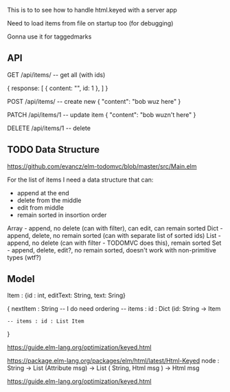 This is to to see how to handle html.keyed with a server app

Need to load items from file on startup too (for debugging)

Gonna use it for taggedmarks

## API

GET /api/items/  -- get all (with ids)

{
  response: [ { content: "", id: 1 },  ]
}


POST /api/items/ -- create new
{
  "content": "bob wuz here"
}

PATCH /api/items/1 -- update item
{
  "content": "bob wuzn't here"
}

DELETE /api/items/1 -- delete

## TODO Data Structure

https://github.com/evancz/elm-todomvc/blob/master/src/Main.elm

For the list of items I need a data structure that can:

- append at the end
- delete from the middle
- edit from middle
- remain sorted in insortion order

Array - append, no delete (can with filter), can edit, can remain sorted
Dict - append, delete, no remain sorted (can with separate list of sorted ids)
List - append, no delete (can with filter - TODOMVC does this), remain sorted
Set - append, delete, edit?, no remain sorted, doesn't work with non-primitive types (wtf?)


## Model



Item : {id : int, editText: String, text: Sring}

{
    nextItem : String
    -- I do need ordering
    -- items : id : Dict (id: String -> Item

    -- items : id : List Item
}

https://guide.elm-lang.org/optimization/keyed.html

https://package.elm-lang.org/packages/elm/html/latest/Html-Keyed
node :
    String
    -> List (Attribute msg)
    -> List ( String, Html msg )
    -> Html msg

https://guide.elm-lang.org/optimization/keyed.html


